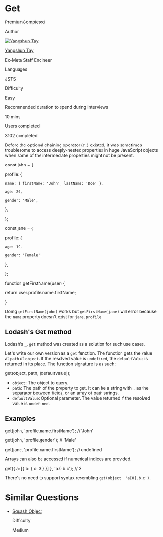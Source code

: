 # Get

PremiumCompleted

Author

[![Yangshun Tay](https://www.greatfrontend.com/img/team/yangshun.jpg)](https://www.linkedin.com/in/yangshun)

[Yangshun Tay](https://www.linkedin.com/in/yangshun)[](https://www.linkedin.com/in/yangshun)

Ex-Meta Staff Engineer

Languages

JSTS

Difficulty

Easy

Recommended duration to spend during interviews

10 mins

Users completed

3102 completed

Before the optional chaining operator (`?.`) existed, it was sometimes troublesome to access deeply-nested properties in huge JavaScript objects when some of the intermediate properties might not be present.

const john = {

  profile: {

    name: { firstName: 'John', lastName: 'Doe' },

    age: 20,

    gender: 'Male',

  },

};

const jane = {

  profile: {

    age: 19,

    gender: 'Female',

  },

};

function getFirstName(user) {

  return user.profile.name.firstName;

}

Doing `getFirstName(john)` works but `getFirstName(jane)` will error because the `name` property doesn't exist for `jane.profile`.

## Lodash's Get method

Lodash's `_.get` method was created as a solution for such use cases.

Let's write our own version as a `get` function. The function gets the value at `path` of `object`. If the resolved value is `undefined`, the `defaultValue` is returned in its place. The function signature is as such:

get(object, path, [defaultValue]);

- `object`: The object to query.
- `path`: The path of the property to get. It can be a string with `.` as the separator between fields, or an array of path strings.
- `defaultValue`: Optional parameter. The value returned if the resolved value is `undefined`.

## Examples

get(john, 'profile.name.firstName'); // 'John'

get(john, 'profile.gender'); // 'Male'

get(jane, 'profile.name.firstName'); // undefined

Arrays can also be accessed if numerical indices are provided.

get({ a: [{ b: { c: 3 } }] }, 'a.0.b.c'); // 3

There's no need to support syntax resembling `get(object, 'a[0].b.c')`.

# Similar Questions

- [Squash Object](https://www.greatfrontend.com/questions/javascript/squash-object)
    
    Difficulty
    
    Medium